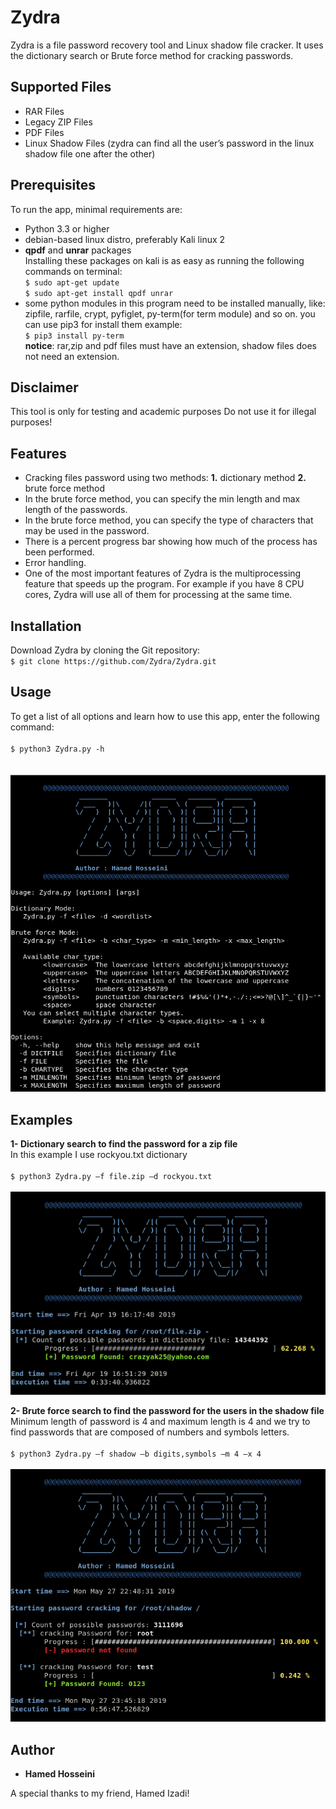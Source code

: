 # Zydra
Zydra is a file password recovery tool and Linux shadow file cracker. 
It uses the dictionary search or Brute force method for cracking passwords.
## Supported Files
*	RAR Files
*	Legacy ZIP Files
*	PDF Files
*	Linux Shadow Files (zydra can find all the user’s password in the linux shadow file one after the other)
## Prerequisites
To run the app, minimal requirements are:
*	Python 3.3 or higher
*	debian-based linux distro, preferably Kali linux 2
*	**qpdf** and **unrar** packages<br /> Installing these packages on kali is as easy as running the following commands on terminal:
<br />```$ sudo apt-get update```
<br />```$ sudo apt-get install qpdf unrar```
*	some python modules in this program need to be installed manually, like:
zipfile, rarfile, crypt, pyfiglet, py-term(for term module) and so on.
you can use pip3 for install them
example: <br />```$ pip3 install py-term```
<br />**notice**: rar,zip and pdf files must have an extension, shadow files does not need an extension.
## Disclaimer
This tool is only for testing and academic purposes Do not use it for illegal purposes!
## Features
*	Cracking files password using two methods:  **1.** dictionary method **2.** brute force method
*	In the brute force method, you can specify the min length and max length of the passwords.
*	 In the brute force method, you can specify the type of characters that may be used in the password.
*	There is a percent progress bar showing how much of the process has been performed.
*	Error handling.
*	One of the most important features of Zydra is the multiprocessing feature that speeds up the program. For example if you have 8 CPU cores, Zydra will use all of them for processing at the same time.
## Installation
Download Zydra by cloning the Git repository:
  <br />```$ git clone https://github.com/Zydra/Zydra.git```
## Usage
To get a list of all options and learn how to use this app, enter the following command:<br />
  <br />```$ python3 Zydra.py -h```
  <br /><br /> 	
  ![alt text](https://github.com/hamedA2/images/blob/master/help.png)
## Examples
**1- Dictionary search to find the password for a zip file**
<br />In this example I use rockyou.txt dictionary
<br /><br />```$ python3 Zydra.py –f file.zip –d rockyou.txt```<br /><br />
![alt text](https://github.com/hamedA2/images/blob/master/zip_example.png)
 
**2- Brute force search to find the password for the users in the shadow file**
<br />Minimum length of password is 4 and maximum length is 4 and we try to find passwords that are composed of numbers and symbols letters.
<br /><br />```$ python3 Zydra.py –f shadow –b digits,symbols –m 4 –x 4```<br /><br />
![alt text](https://github.com/hamedA2/images/blob/master/shadow_modified.png)

## Author

* **Hamed Hosseini** 

A special thanks to my friend, Hamed Izadi!
 		

